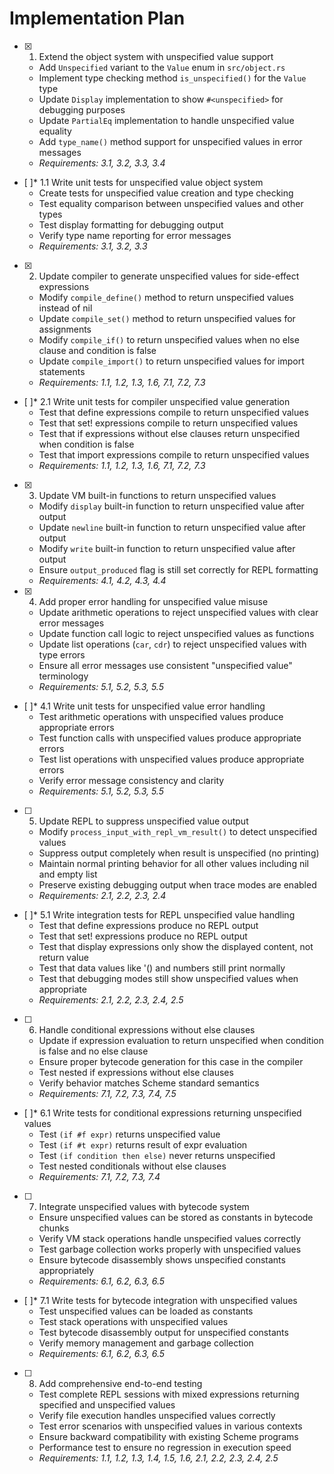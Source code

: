 # Implementation Plan

- [x] 1. Extend the object system with unspecified value support





  - Add `Unspecified` variant to the `Value` enum in `src/object.rs`
  - Implement type checking method `is_unspecified()` for the `Value` type
  - Update `Display` implementation to show `#<unspecified>` for debugging purposes
  - Update `PartialEq` implementation to handle unspecified value equality
  - Add `type_name()` method support for unspecified values in error messages
  - _Requirements: 3.1, 3.2, 3.3, 3.4_

- [ ]* 1.1 Write unit tests for unspecified value object system
  - Create tests for unspecified value creation and type checking
  - Test equality comparison between unspecified values and other types
  - Test display formatting for debugging output
  - Verify type name reporting for error messages
  - _Requirements: 3.1, 3.2, 3.3_

- [x] 2. Update compiler to generate unspecified values for side-effect expressions
  - Modify `compile_define()` method to return unspecified values instead of nil
  - Update `compile_set()` method to return unspecified values for assignments
  - Modify `compile_if()` to return unspecified values when no else clause and condition is false
  - Update `compile_import()` to return unspecified values for import statements
  - _Requirements: 1.1, 1.2, 1.3, 1.6, 7.1, 7.2, 7.3_

- [ ]* 2.1 Write unit tests for compiler unspecified value generation
  - Test that define expressions compile to return unspecified values
  - Test that set! expressions compile to return unspecified values
  - Test that if expressions without else clauses return unspecified when condition is false
  - Test that import expressions compile to return unspecified values
  - _Requirements: 1.1, 1.2, 1.3, 1.6, 7.1, 7.2, 7.3_

- [x] 3. Update VM built-in functions to return unspecified values











  - Modify `display` built-in function to return unspecified value after output
  - Update `newline` built-in function to return unspecified value after output
  - Modify `write` built-in function to return unspecified value after output
  - Ensure `output_produced` flag is still set correctly for REPL formatting
  - _Requirements: 4.1, 4.2, 4.3, 4.4_

- [x] 4. Add proper error handling for unspecified value misuse





  - Update arithmetic operations to reject unspecified values with clear error messages
  - Update function call logic to reject unspecified values as functions
  - Update list operations (`car`, `cdr`) to reject unspecified values with type errors
  - Ensure all error messages use consistent "unspecified value" terminology
  - _Requirements: 5.1, 5.2, 5.3, 5.5_

- [ ]* 4.1 Write unit tests for unspecified value error handling
  - Test arithmetic operations with unspecified values produce appropriate errors
  - Test function calls with unspecified values produce appropriate errors
  - Test list operations with unspecified values produce appropriate errors
  - Verify error message consistency and clarity
  - _Requirements: 5.1, 5.2, 5.3, 5.5_

- [ ] 5. Update REPL to suppress unspecified value output
  - Modify `process_input_with_repl_vm_result()` to detect unspecified values
  - Suppress output completely when result is unspecified (no printing)
  - Maintain normal printing behavior for all other values including nil and empty list
  - Preserve existing debugging output when trace modes are enabled
  - _Requirements: 2.1, 2.2, 2.3, 2.4_

- [ ]* 5.1 Write integration tests for REPL unspecified value handling
  - Test that define expressions produce no REPL output
  - Test that set! expressions produce no REPL output
  - Test that display expressions only show the displayed content, not return value
  - Test that data values like '() and numbers still print normally
  - Test that debugging modes still show unspecified values when appropriate
  - _Requirements: 2.1, 2.2, 2.3, 2.4, 2.5_

- [ ] 6. Handle conditional expressions without else clauses
  - Update if expression evaluation to return unspecified when condition is false and no else clause
  - Ensure proper bytecode generation for this case in the compiler
  - Test nested if expressions without else clauses
  - Verify behavior matches Scheme standard semantics
  - _Requirements: 7.1, 7.2, 7.3, 7.4, 7.5_

- [ ]* 6.1 Write tests for conditional expressions returning unspecified values
  - Test `(if #f expr)` returns unspecified value
  - Test `(if #t expr)` returns result of expr evaluation
  - Test `(if condition then else)` never returns unspecified
  - Test nested conditionals without else clauses
  - _Requirements: 7.1, 7.2, 7.3, 7.4_

- [ ] 7. Integrate unspecified values with bytecode system
  - Ensure unspecified values can be stored as constants in bytecode chunks
  - Verify VM stack operations handle unspecified values correctly
  - Test garbage collection works properly with unspecified values
  - Ensure bytecode disassembly shows unspecified constants appropriately
  - _Requirements: 6.1, 6.2, 6.3, 6.5_

- [ ]* 7.1 Write tests for bytecode integration with unspecified values
  - Test unspecified values can be loaded as constants
  - Test stack operations with unspecified values
  - Test bytecode disassembly output for unspecified constants
  - Verify memory management and garbage collection
  - _Requirements: 6.1, 6.2, 6.3, 6.5_

- [ ] 8. Add comprehensive end-to-end testing
  - Test complete REPL sessions with mixed expressions returning specified and unspecified values
  - Verify file execution handles unspecified values correctly
  - Test error scenarios with unspecified values in various contexts
  - Ensure backward compatibility with existing Scheme programs
  - Performance test to ensure no regression in execution speed
  - _Requirements: 1.1, 1.2, 1.3, 1.4, 1.5, 1.6, 2.1, 2.2, 2.3, 2.4, 2.5_